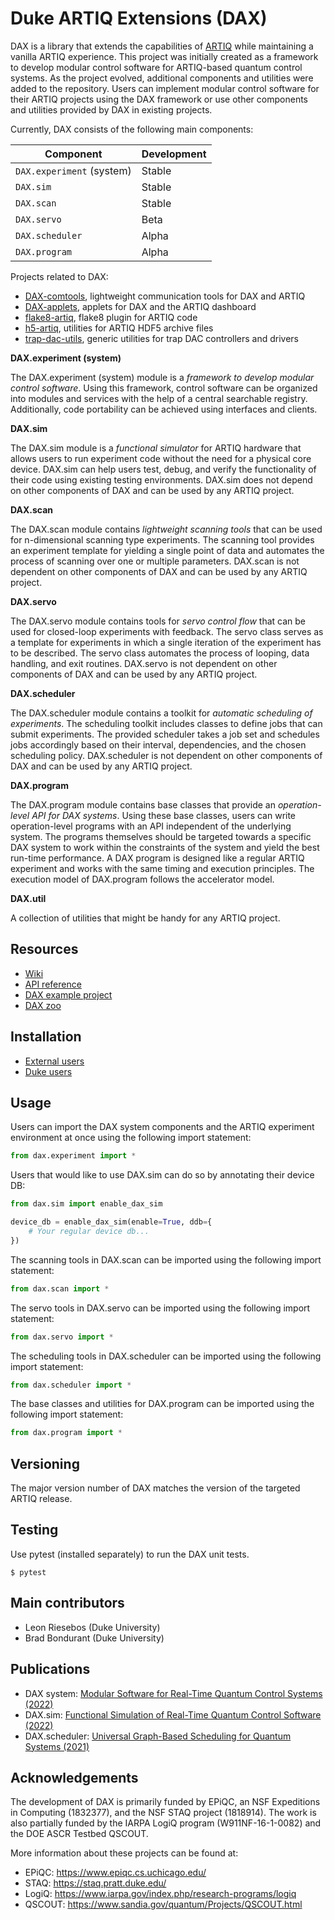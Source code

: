 # Duke ARTIQ Extensions (DAX)

DAX is a library that extends the capabilities of [ARTIQ](https://github.com/m-labs/artiq)
while maintaining a vanilla ARTIQ experience. This project was initially created as a framework to develop modular
control software for ARTIQ-based quantum control systems. As the project evolved, additional components and utilities
were added to the repository. Users can implement modular control software for their ARTIQ projects using the DAX
framework or use other components and utilities provided by DAX in existing projects.

Currently, DAX consists of the following main components:

| Component                 | Development |
|---------------------------|-------------|
| `DAX.experiment` (system) | Stable      |
| `DAX.sim`                 | Stable      |
| `DAX.scan`                | Stable      |
| `DAX.servo`               | Beta        |
| `DAX.scheduler`           | Alpha       |
| `DAX.program`             | Alpha       |

Projects related to DAX:

- [DAX-comtools](https://gitlab.com/duke-artiq/dax-comtools), lightweight communication tools for DAX and ARTIQ
- [DAX-applets](https://gitlab.com/duke-artiq/dax-applets), applets for DAX and the ARTIQ dashboard
- [flake8-artiq](https://gitlab.com/duke-artiq/flake8-artiq), flake8 plugin for ARTIQ code
- [h5-artiq](https://gitlab.com/duke-artiq/h5-artiq), utilities for ARTIQ HDF5 archive files
- [trap-dac-utils](https://gitlab.com/duke-artiq/trap-dac-utils), generic utilities for trap DAC controllers and drivers

**DAX.experiment (system)**

The DAX.experiment (system) module is a *framework to develop modular control software*. Using this framework, control
software can be organized into modules and services with the help of a central searchable registry. Additionally, code
portability can be achieved using interfaces and clients.

**DAX.sim**

The DAX.sim module is a *functional simulator* for ARTIQ hardware that allows users to run experiment code without the
need for a physical core device. DAX.sim can help users test, debug, and verify the functionality of their code using
existing testing environments. DAX.sim does not depend on other components of DAX and can be used by any ARTIQ project.

**DAX.scan**

The DAX.scan module contains *lightweight scanning tools* that can be used for n-dimensional scanning type experiments.
The scanning tool provides an experiment template for yielding a single point of data and automates the process of
scanning over one or multiple parameters. DAX.scan is not dependent on other components of DAX and can be used by any
ARTIQ project.

**DAX.servo**

The DAX.servo module contains tools for *servo control flow* that can be used for closed-loop experiments with feedback.
The servo class serves as a template for experiments in which a single iteration of the experiment has to be
described. The servo class automates the process of looping, data handling, and exit routines. DAX.servo is not
dependent on other components of DAX and can be used by any ARTIQ project.

**DAX.scheduler**

The DAX.scheduler module contains a toolkit for *automatic scheduling of experiments*. The scheduling toolkit includes
classes to define jobs that can submit experiments. The provided scheduler takes a job set and schedules jobs
accordingly based on their interval, dependencies, and the chosen scheduling policy. DAX.scheduler is not dependent on
other components of DAX and can be used by any ARTIQ project.

**DAX.program**

The DAX.program module contains base classes that provide an *operation-level API for DAX systems*. Using these base
classes, users can write operation-level programs with an API independent of the underlying system. The programs
themselves should be targeted towards a specific DAX system to work within the constraints of the system and yield the
best run-time performance. A DAX program is designed like a regular ARTIQ experiment and works with the same timing and
execution principles. The execution model of DAX.program follows the accelerator model.

**DAX.util**

A collection of utilities that might be handy for any ARTIQ project.

## Resources

- [Wiki](https://gitlab.com/duke-artiq/dax/-/wikis/home)
- [API reference](https://duke-artiq.gitlab.io/dax/)
- [DAX example project](https://gitlab.com/duke-artiq/dax-example)
- [DAX zoo](https://gitlab.com/duke-artiq/dax-zoo)

## Installation

- [External users](https://gitlab.com/duke-artiq/dax/-/wikis/DAX/Installation)
- [Duke users](https://gitlab.com/duke-artiq/dax/-/wikis/DAX/Installation%20Duke%20users)

## Usage

Users can import the DAX system components and the ARTIQ experiment environment at once using the following import
statement:

```python
from dax.experiment import *
```

Users that would like to use DAX.sim can do so by annotating their device DB:

```python
from dax.sim import enable_dax_sim

device_db = enable_dax_sim(enable=True, ddb={
    # Your regular device db...
})
```

The scanning tools in DAX.scan can be imported using the following import statement:

```python
from dax.scan import *
```

The servo tools in DAX.servo can be imported using the following import statement:

```python
from dax.servo import *
```

The scheduling tools in DAX.scheduler can be imported using the following import statement:

```python
from dax.scheduler import *
```

The base classes and utilities for DAX.program can be imported using the following import statement:

```python
from dax.program import *
```

## Versioning

The major version number of DAX matches the version of the targeted ARTIQ release.

## Testing

Use pytest (installed separately) to run the DAX unit tests.

```shell
$ pytest
```

## Main contributors

- Leon Riesebos (Duke University)
- Brad Bondurant (Duke University)

## Publications

- DAX system: [Modular Software for Real-Time Quantum Control Systems (2022)](https://doi.org/10.1109/QCE53715.2022.00077)
- DAX.sim: [Functional Simulation of Real-Time Quantum Control Software (2022)](https://doi.org/10.1109/QCE53715.2022.00076)
- DAX.scheduler: [Universal Graph-Based Scheduling for Quantum Systems (2021)](https://doi.org/10.1109/MM.2021.3094968)

## Acknowledgements

The development of DAX is primarily funded by EPiQC, an NSF Expeditions in Computing (1832377), and the NSF STAQ
project (1818914). The work is also partially funded by the IARPA LogiQ program (W911NF-16-1-0082) and the DOE ASCR
Testbed QSCOUT.

More information about these projects can be found at:

- EPiQC: https://www.epiqc.cs.uchicago.edu/
- STAQ: https://staq.pratt.duke.edu/
- LogiQ: https://www.iarpa.gov/index.php/research-programs/logiq
- QSCOUT: https://www.sandia.gov/quantum/Projects/QSCOUT.html
